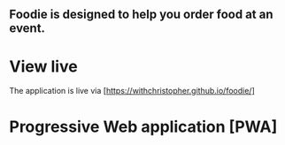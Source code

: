 ## Foodie is designed to help you order food at an event.

# View live
The application is live via [https://withchristopher.github.io/foodie/]

# Progressive Web application [PWA]


